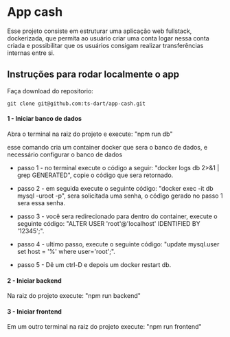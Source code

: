 # App cash
Esse projeto consiste em estruturar uma aplicação web fullstack, dockerizada, que permita ao usuário criar uma conta logar nessa conta criada e possibilitar que os usuários consigam realizar transferências internas entre si.

## Instruções para rodar localmente o app
Faça download do repositorio:

    git clone git@github.com:ts-dart/app-cash.git

#### 1 - Iniciar banco de dados
Abra o terminal na raiz do projeto e execute: "npm run db"

esse comando cria um container docker que sera o banco de dados, e necessário configurar o banco de dados

* passo 1 - no terminal execute o código a seguir: "docker logs db 2>&1 | grep GENERATED", copie o código que sera retornado.

* passo 2 - em seguida execute o seguinte código: "docker exec -it db mysql -uroot -p", sera solicitada uma senha, o código gerado no passo 1 sera essa senha.

* passo 3 - você sera redirecionado para dentro do container, execute o seguinte código: "ALTER USER 'root'@'localhost' IDENTIFIED BY '12345';". 

* passo 4 - ultimo passo, execute o seguinte código: "update mysql.user set host = '%' where user='root';".

* passo 5 - Dê um ctrl-D e depois um docker restart db.

#### 2 - Iniciar backend
Na raiz do projeto execute: "npm run backend"

#### 3 - Iniciar frontend
Em um outro terminal na raiz do projeto execute: "npm run frontend"
